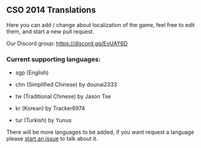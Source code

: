 ## CSO 2014 Translations

Here you can add / change about localization of the game, feel free to edit them, and start a new pull request.

Our Discord group: https://discord.gg/EvUAY6D

### Current supporting languages:

- sgp (English)

- chn (Simplified Chinese) by dounai2333

- tw (Traditional Chinese) by Jason Tse

- kr (Korean) by Tracker6974

- tur (Turkish) by Yunus

There will be more languages to be added, if you want request a language please [start an issue](https://github.com/xRiseless/cso2014-translations/issues/new) to talk about it.
